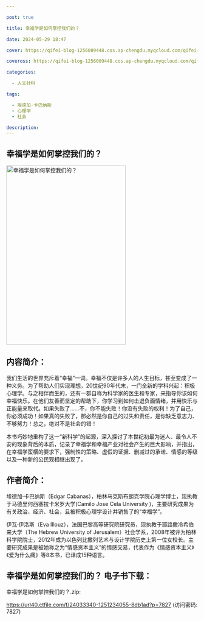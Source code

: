 ```yaml
---

post: true

title: 幸福学是如何掌控我们的？

date: 2024-05-29 18:47

cover: https://qifei-blog-1256009448.cos.ap-chengdu.myqcloud.com/qifei-blog/65268cccc458853aef8e1691.jpg

coveross: https://qifei-blog-1256009448.cos.ap-chengdu.myqcloud.com/qifei-blog/65268cccc458853aef8e1691.jpg

categories:

  - 人文社科

tags:

  - 埃德加·卡巴纳斯
  - 心理学
  - 社会

description:
---
```


## 幸福学是如何掌控我们的？
<img alt="幸福学是如何掌控我们的？ " class="aligncenter loaded" data-was-processed="true" decoding="async" fetchpriority="high" height="471" src="https://qifei-blog-1256009448.cos.ap-chengdu.myqcloud.com/qifei-blog/65268cccc458853aef8e1691.jpg " style="cursor: zoom-in;" width="314"/>

## 内容简介：

我们生活的世界充斥着“幸福”一词。幸福不仅是许多人的人生目标，甚至变成了一种义务。为了帮助人们实现理想，20世纪90年代末，一门全新的学科兴起：积极心理学。与之相伴而生的，还有一群自称为科学家的医生和专家，来指导你该如何幸福快乐。在他们友善而坚定的帮助下，你学习到如何击退负面情绪，并用快乐与正能量来取代。如果失败了……不，你不能失败！你没有失败的权利！为了自己，你必须成功！如果真的失败了，那必然是你自己的过失和责任，是你缺乏意志力、不够努力！总之，绝对不是社会的错！

本书巧妙地重构了这一“新科学”的起源，深入探讨了本世纪初最为迷人、最令人不安的现象背后的本质，记录了幸福学和幸福产业对社会产生的巨大影响，并指出，在幸福学蛮横的要求下，强制性的策略、虚假的证据、删减过的承诺、情感的等级以及一种新的公民观相继出现了。

## 作者简介：

埃德加·卡巴纳斯（Edgar Cabanas），柏林马克斯布朗克学院心理学博士，现执教于马德里何西塞拉卡米罗大学(Camilo Jose Cela University )，主要研究成果为有关政治、经济、社会，且被积极心理学设计并销售了的“幸福学”。

伊瓦·伊洛斯（Eva Illouz），法国巴黎高等研究院研究员，现执教于耶路撒冷希伯来大学（The Hebrew University of Jerusalem）社会学系，2008年被评为柏林科学院院士，2012年成为以色列比撒列艺术与设计学院历史上第一位女校长。主要研究成果是被她称之为“情感资本主义”的情感交易，代表作为《情感资本主义》《爱为什么痛》等8本书，已译成15种语言。

## 幸福学是如何掌控我们的？ 电子书下载：

幸福学是如何掌控我们的？.zip: 

https://url40.ctfile.com/f/24033340-1251234055-8db1ad?p=7827 (访问密码: 7827)
